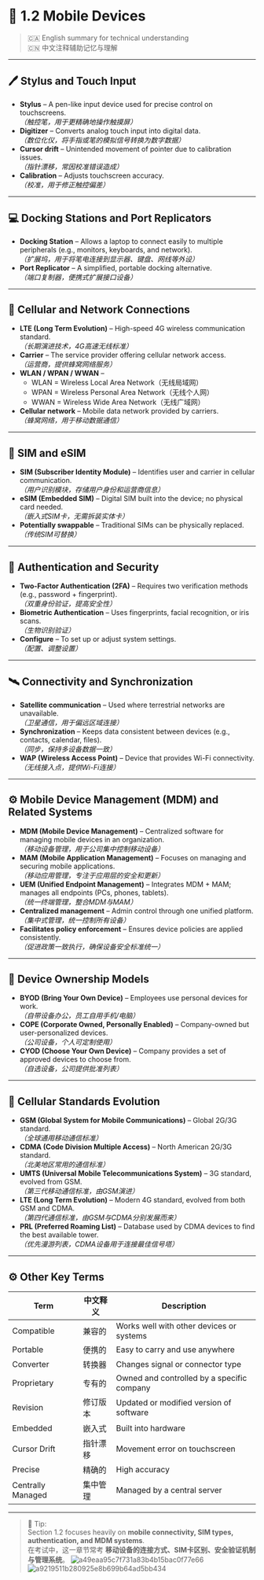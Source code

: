 # 📱 1.2 Mobile Devices

> 🇨🇦 English summary for technical understanding  
> 🇨🇳 中文注释辅助记忆与理解  

---

## 🖊 Stylus and Touch Input
- **Stylus** – A pen-like input device used for precise control on touchscreens.  
  *（触控笔，用于更精确地操作触摸屏）*
- **Digitizer** – Converts analog touch input into digital data.  
  *（数位化仪，将手指或笔的模拟信号转换为数字数据）*
- **Cursor drift** – Unintended movement of pointer due to calibration issues.  
  *（指针漂移，常因校准错误造成）*
- **Calibration** – Adjusts touchscreen accuracy.  
  *（校准，用于修正触控偏差）*

---

## 💻 Docking Stations and Port Replicators
- **Docking Station** – Allows a laptop to connect easily to multiple peripherals (e.g., monitors, keyboards, and network).  
  *（扩展坞，用于将笔电连接到显示器、键盘、网线等外设）*
- **Port Replicator** – A simplified, portable docking alternative.  
  *（端口复制器，便携式扩展接口设备）*

---

## 🔋 Cellular and Network Connections
- **LTE (Long Term Evolution)** – High-speed 4G wireless communication standard.  
  *（长期演进技术，4G高速无线标准）*
- **Carrier** – The service provider offering cellular network access.  
  *（运营商，提供蜂窝网络服务）*
- **WLAN / WPAN / WWAN** –  
  - WLAN = Wireless Local Area Network（无线局域网）  
  - WPAN = Wireless Personal Area Network（无线个人网）  
  - WWAN = Wireless Wide Area Network（无线广域网）  
- **Cellular network** – Mobile data network provided by carriers.  
  *（蜂窝网络，用于移动数据通信）*

---

## 📶 SIM and eSIM
- **SIM (Subscriber Identity Module)** – Identifies user and carrier in cellular communication.  
  *（用户识别模块，存储用户身份和运营商信息）*
- **eSIM (Embedded SIM)** – Digital SIM built into the device; no physical card needed.  
  *（嵌入式SIM卡，无需拆装实体卡）*
- **Potentially swappable** – Traditional SIMs can be physically replaced.  
  *（传统SIM可替换）*

---

## 🔐 Authentication and Security
- **Two-Factor Authentication (2FA)** – Requires two verification methods (e.g., password + fingerprint).  
  *（双重身份验证，提高安全性）*
- **Biometric Authentication** – Uses fingerprints, facial recognition, or iris scans.  
  *（生物识别验证）*
- **Configure** – To set up or adjust system settings.  
  *（配置、调整设置）*

---

## 🛰 Connectivity and Synchronization
- **Satellite communication** – Used where terrestrial networks are unavailable.  
  *（卫星通信，用于偏远区域连接）*
- **Synchronization** – Keeps data consistent between devices (e.g., contacts, calendar, files).  
  *（同步，保持多设备数据一致）*
- **WAP (Wireless Access Point)** – Device that provides Wi-Fi connectivity.  
  *（无线接入点，提供Wi-Fi连接）*

---

## ⚙️ Mobile Device Management (MDM) and Related Systems
- **MDM (Mobile Device Management)** – Centralized software for managing mobile devices in an organization.  
  *（移动设备管理，用于公司集中控制移动设备）*
- **MAM (Mobile Application Management)** – Focuses on managing and securing mobile applications.  
  *（移动应用管理，专注于应用层的安全和更新）*
- **UEM (Unified Endpoint Management)** – Integrates MDM + MAM; manages all endpoints (PCs, phones, tablets).  
  *（统一终端管理，整合MDM与MAM）*
- **Centralized management** – Admin control through one unified platform.  
  *（集中式管理，统一控制所有设备）*
- **Facilitates policy enforcement** – Ensures device policies are applied consistently.  
  *（促进政策一致执行，确保设备安全标准统一）*

---

## 🧭 Device Ownership Models
- **BYOD (Bring Your Own Device)** – Employees use personal devices for work.  
  *（自带设备办公，员工自用手机/电脑）*
- **COPE (Corporate Owned, Personally Enabled)** – Company-owned but user-personalized devices.  
  *（公司设备，个人可定制使用）*
- **CYOD (Choose Your Own Device)** – Company provides a set of approved devices to choose from.  
  *（自选设备，公司提供批准列表）*

---

## 🧱 Cellular Standards Evolution
- **GSM (Global System for Mobile Communications)** – Global 2G/3G standard.  
  *（全球通用移动通信标准）*
- **CDMA (Code Division Multiple Access)** – North American 2G/3G standard.  
  *（北美地区常用的通信标准）*
- **UMTS (Universal Mobile Telecommunications System)** – 3G standard, evolved from GSM.  
  *（第三代移动通信标准，由GSM演进）*
- **LTE (Long Term Evolution)** – Modern 4G standard, evolved from both GSM and CDMA.  
  *（第四代通信标准，由GSM与CDMA分别发展而来）*
- **PRL (Preferred Roaming List)** – Database used by CDMA devices to find the best available tower.  
  *（优先漫游列表，CDMA设备用于连接最佳信号塔）*

---

## ⚙️ Other Key Terms
| Term | 中文释义 | Description |
|------|------------|-------------|
| Compatible | 兼容的 | Works well with other devices or systems |
| Portable | 便携的 | Easy to carry and use anywhere |
| Converter | 转换器 | Changes signal or connector type |
| Proprietary | 专有的 | Owned and controlled by a specific company |
| Revision | 修订版本 | Updated or modified version of software |
| Embedded | 嵌入式 | Built into hardware |
| Cursor Drift | 指针漂移 | Movement error on touchscreen |
| Precise | 精确的 | High accuracy |
| Centrally Managed | 集中管理 | Managed by a central server |

---

> 🧠 Tip:  
> Section 1.2 focuses heavily on **mobile connectivity, SIM types, authentication, and MDM systems**.  
> 在考试中，这一章节常考 **移动设备的连接方式、SIM卡区别、安全验证机制与管理系统**。
![a49eaa95c7f731a83b4b15bac0f77e66](https://github.com/user-attachments/assets/5338a015-f374-4c30-85b1-8f5e30d883e2)
![a9219511b280925e8b699b64ad5bb434](https://github.com/user-attachments/assets/737ba0a9-6efe-49a3-8df2-ddc48c2687f9)

